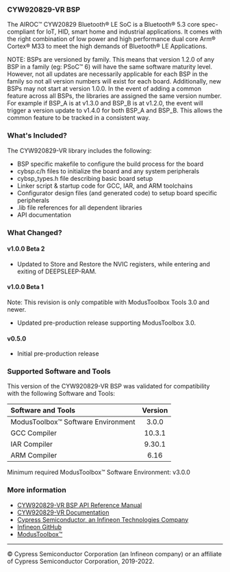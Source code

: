### CYW920829-VR BSP
The AIROC™ CYW20829 Bluetooth® LE SoC is a Bluetooth® 5.3 core spec-compliant for IoT, HID, smart home and industrial applications. It comes with the right combination of low power and high performance dual core Arm® Cortex® M33 to meet the high demands of Bluetooth® LE Applications.

NOTE: BSPs are versioned by family. This means that version 1.2.0 of any BSP in a family (eg: PSoC™ 6) will have the same software maturity level. However, not all updates are necessarily applicable for each BSP in the family so not all version numbers will exist for each board. Additionally, new BSPs may not start at version 1.0.0. In the event of adding a common feature across all BSPs, the libraries are assigned the same version number. For example if BSP_A is at v1.3.0 and BSP_B is at v1.2.0, the event will trigger a version update to v1.4.0 for both BSP_A and BSP_B. This allows the common feature to be tracked in a consistent way.

### What's Included?
The CYW920829-VR library includes the following:
* BSP specific makefile to configure the build process for the board
* cybsp.c/h files to initialize the board and any system peripherals
* cybsp_types.h file describing basic board setup
* Linker script & startup code for GCC, IAR, and ARM toolchains
* Configurator design files (and generated code) to setup board specific peripherals
* .lib file references for all dependent libraries
* API documentation

### What Changed?
#### v1.0.0 Beta 2
* Updated to Store and Restore the NVIC registers, while entering and exiting of DEEPSLEEP-RAM.
#### v1.0.0 Beta 1
Note: This revision is only compatible with ModusToolbox Tools 3.0 and newer.
* Updated pre-production release supporting ModusToolbox 3.0.
#### v0.5.0
* Initial pre-production release

### Supported Software and Tools
This version of the CYW920829-VR BSP was validated for compatibility with the following Software and Tools:

| Software and Tools                        | Version |
| :---                                      | :----:  |
| ModusToolbox™ Software Environment        | 3.0.0   |
| GCC Compiler                              | 10.3.1  |
| IAR Compiler                              | 9.30.1  |
| ARM Compiler                              | 6.16    |

Minimum required ModusToolbox™ Software Environment: v3.0.0

### More information
* [CYW920829-VR BSP API Reference Manual][api]
* [CYW920829-VR Documentation](https://www.infineon.com/cms/en/product/promopages/airoc20829/)
* [Cypress Semiconductor, an Infineon Technologies Company](http://www.cypress.com)
* [Infineon GitHub](https://github.com/infineon)
* [ModusToolbox™](https://www.cypress.com/products/modustoolbox-software-environment)

[api]: https://infineon.github.io/TARGET_CYW920829-VR/html/modules.html

---
© Cypress Semiconductor Corporation (an Infineon company) or an affiliate of Cypress Semiconductor Corporation, 2019-2022.